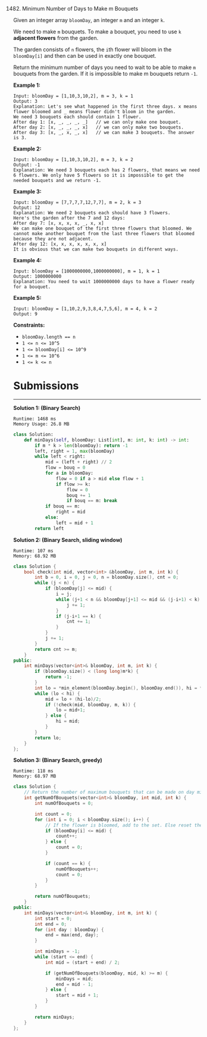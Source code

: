 1482. Minimum Number of Days to Make m Bouquets

Given an integer array `bloomDay`, an integer `m` and an integer `k`.

We need to make `m` bouquets. To make a bouquet, you need to use `k` **adjacent flowers** from the garden.

The garden consists of `n` flowers, the `i`th flower will bloom in the `bloomDay[i]` and then can be used in exactly one bouquet.

Return the minimum number of days you need to wait to be able to make `m` bouquets from the garden. If it is impossible to make m bouquets return `-1`.

 

**Example 1:**
```
Input: bloomDay = [1,10,3,10,2], m = 3, k = 1
Output: 3
Explanation: Let's see what happened in the first three days. x means flower bloomed and _ means flower didn't bloom in the garden.
We need 3 bouquets each should contain 1 flower.
After day 1: [x, _, _, _, _]   // we can only make one bouquet.
After day 2: [x, _, _, _, x]   // we can only make two bouquets.
After day 3: [x, _, x, _, x]   // we can make 3 bouquets. The answer is 3.
```

**Example 2:**
```
Input: bloomDay = [1,10,3,10,2], m = 3, k = 2
Output: -1
Explanation: We need 3 bouquets each has 2 flowers, that means we need 6 flowers. We only have 5 flowers so it is impossible to get the needed bouquets and we return -1.
```

**Example 3:**
```
Input: bloomDay = [7,7,7,7,12,7,7], m = 2, k = 3
Output: 12
Explanation: We need 2 bouquets each should have 3 flowers.
Here's the garden after the 7 and 12 days:
After day 7: [x, x, x, x, _, x, x]
We can make one bouquet of the first three flowers that bloomed. We cannot make another bouquet from the last three flowers that bloomed because they are not adjacent.
After day 12: [x, x, x, x, x, x, x]
It is obvious that we can make two bouquets in different ways.
```

**Example 4:**
```
Input: bloomDay = [1000000000,1000000000], m = 1, k = 1
Output: 1000000000
Explanation: You need to wait 1000000000 days to have a flower ready for a bouquet.
```

**Example 5:**
```
Input: bloomDay = [1,10,2,9,3,8,4,7,5,6], m = 4, k = 2
Output: 9
```

**Constraints:**

* `bloomDay.length == n`
* `1 <= n <= 10^5`
* `1 <= bloomDay[i] <= 10^9`
* `1 <= m <= 10^6`
* `1 <= k <= n`

# Submissions
---
**Solution 1: (Binary Search)**
```
Runtime: 1468 ms
Memory Usage: 26.8 MB
```
```python
class Solution:
    def minDays(self, bloomDay: List[int], m: int, k: int) -> int:
        if m * k > len(bloomDay): return -1
        left, right = 1, max(bloomDay)
        while left < right:
            mid = (left + right) // 2
            flow = bouq = 0
            for a in bloomDay:
                flow = 0 if a > mid else flow + 1
                if flow >= k:
                    flow = 0
                    bouq += 1
                    if bouq == m: break
            if bouq == m:
                right = mid
            else:
                left = mid + 1
        return left
```

**Solution 2: (Binary Search, sliding window)**
```
Runtime: 107 ms
Memory: 68.92 MB
```
```c++
class Solution {
    bool check(int mid, vector<int> &bloomDay, int m, int k) {
        int b = 0, i = 0, j = 0, n = bloomDay.size(), cnt = 0;
        while (j < n) {
            if (bloomDay[j] <= mid) {
                i = j;
                while (j+1 < n && bloomDay[j+1] <= mid && (j-i+1) < k) {
                    j += 1;
                }
                if (j-i+1 == k) {
                    cnt += 1;
                }
            }
            j += 1;
        }
        return cnt >= m;
    }
public:
    int minDays(vector<int>& bloomDay, int m, int k) {
        if (bloomDay.size() < (long long)m*k) {
            return -1;
        }
        int lo = *min_element(bloomDay.begin(), bloomDay.end()), hi = *max_element(bloomDay.begin(), bloomDay.end()), mid;
        while (lo < hi) {
            mid = lo + (hi-lo)/2;
            if (!check(mid, bloomDay, m, k)) {
                lo = mid+1;
            } else {
                hi = mid;
            }
        }
        return lo;
    }
};
```
**Solution 3: (Binary Search, greedy)**
```
Runtime: 118 ms
Memory: 68.97 MB
```
```c++
class Solution {
    // Return the number of maximum bouquets that can be made on day mid.
    int getNumOfBouquets(vector<int>& bloomDay, int mid, int k) {
        int numOfBouquets = 0;

        int count = 0;
        for (int i = 0; i < bloomDay.size(); i++) {
            // If the flower is bloomed, add to the set. Else reset the count.
            if (bloomDay[i] <= mid) {
                count++;
            } else {
                count = 0;
            }

            if (count == k) {
                numOfBouquets++;
                count = 0;
            }
        }

        return numOfBouquets;
    }
public:
    int minDays(vector<int>& bloomDay, int m, int k) {
        int start = 0;
        int end = 0;
        for (int day : bloomDay) {
            end = max(end, day);
        }

        int minDays = -1;
        while (start <= end) {
            int mid = (start + end) / 2;

            if (getNumOfBouquets(bloomDay, mid, k) >= m) {
                minDays = mid;
                end = mid - 1;
            } else {
                start = mid + 1;
            }
        }

        return minDays;
    }
};
```
